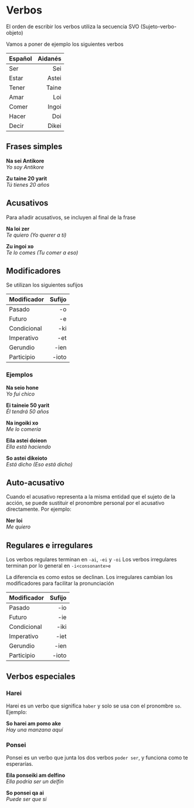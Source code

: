 # Verbos
El orden de escribir los verbos utiliza la secuencia SVO (Sujeto-verbo-objeto)

Vamos a poner de ejemplo los siguientes verbos

| Español | Aidanés |
|:--------|--------:|
| Ser     | Sei     |
| Estar   | Astei   |
| Tener   | Taine   |
| Amar    | Loi     |
| Comer   | Ingoi   |
| Hacer   | Doi     |
| Decir   | Dikei   |

## Frases simples

**Na sei Antikore**<br>
_Yo soy Antikore_

**Zu taine 20 yarit**<br>
_Tú tienes 20 años_

## Acusativos
Para añadir acusativos, se incluyen al final de la frase

**Na loi zer**<br>
_Te quiero (Yo querer a ti)_

**Zu ingoi xo**<br>
_Te lo comes (Tu comer a eso)_

## Modificadores 

Se utilizan los siguientes sufijos

| Modificador   | Sufijo  |
|:--------------|--------:|
| Pasado        | -o      |
| Futuro        | -e      |
| Condicional   | -ki     |
| Imperativo    | -et     |
| Gerundio      | -ien    |
| Participio    | -ioto   |

### Ejemplos

**Na seio hone**<br>
_Yo fui chico_

**Ei taineie 50 yarit**<br>
_Él tendrá 50 años_

**Na ingoiki xo**<br>
_Me lo comería_

**Eila astei doieon**<br>
_Ella está haciendo_

**So astei dikeioto**<br>
_Está dicho (Eso está dicho)_

## Auto-acusativo
Cuando el acusativo representa a la misma entidad que el sujeto de la acción, se puede sustituir el pronombre personal por el acusativo directamente. Por ejemplo:

**Ner loi**<br>
_Me quiero_

## Regulares e irregulares
Los verbos regulares terminan en `-ai`, `-ei` y `-oi`
Los verbos irregulares terminan por lo general en `-i<consonante>e`

La diferencia es como estos se declinan. Los irregulares cambian los modificadores para facilitar la pronunciación

| Modificador   | Sufijo  |
|:--------------|--------:|
| Pasado        | -io     |
| Futuro        | -ie     |
| Condicional   | -iki    |
| Imperativo    | -iet    |
| Gerundio      | -ien    |
| Participio    | -ioto   |

## Verbos especiales

### Harei
Harei es un verbo que significa `haber` y solo se usa con el pronombre `so`. Ejemplo:

**So harei am pomo ake**<br>
_Hay una manzana aquí_

### Ponsei
Ponsei es un verbo que junta los dos verbos `poder ser`, y funciona como te esperarías.

**Eila ponseiki am delfino**<br>
_Ella podría ser un delfín_

**So ponsei qa ai**<br>
_Puede ser que si_